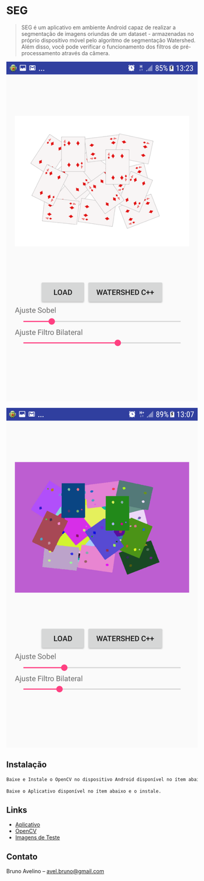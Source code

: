 # SEG
> SEG é um aplicativo em ambiente Android capaz de realizar a segmentação de imagens oriundas de um dataset - armazenadas no próprio dispositivo móvel pelo algoritmo de segmentação Watershed.
> Além disso, você pode verificar o funcionamento dos filtros de pré-processamento através da câmera.
 
![](Screenshot_20170926-132320.png)

![](Screenshot_20170926-130732.png)


## Instalação
```sh
Baixe e Instale o OpenCV no dispositivo Android disponível no ítem abaixo.
```
```sh
Baixe o Aplicativo disponível no ítem abaixo e o instale.
```

## Links
- [Aplicativo](https://drive.google.com/file/d/0B_8nyUDljo0ybEdFcjZ0bWRMem8/view?usp=sharing)
- [OpenCV](https://play.google.com/store/apps/details?id=org.opencv.engine&hl=pt-BR)
- [Imagens de Teste](https://drive.google.com/drive/folders/0B_8nyUDljo0yTzJ0cnA3TWZ2dEU?usp=sharing)


## Contato
Bruno Avelino  – avel.bruno@gmail.com



